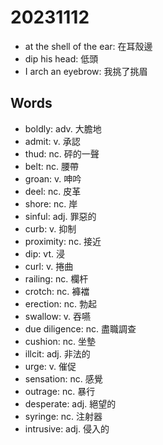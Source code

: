 # 20231112

- at the shell of the ear: 在耳殼邊
- dip his head: 低頭
- I arch an eyebrow: 我挑了挑眉

## Words

- boldly: adv. 大膽地
- admit: v. 承認
- thud: nc. 砰的一聲
- belt: nc. 腰帶
- groan: v. 呻吟
- deel: nc. 皮革
- shore: nc. 岸
- sinful: adj. 罪惡的
- curb: v. 抑制
- proximity: nc. 接近
- dip: vt. 浸
- curl: v. 捲曲
- railing: nc. 欄杆
- crotch: nc. 褲襠
- erection: nc. 勃起
- swallow: v. 吞嚥
- due diligence: nc. 盡職調查
- cushion: nc. 坐墊
- illcit: adj. 非法的
- urge: v. 催促
- sensation: nc. 感覺
- outrage: nc. 暴行
- desperate: adj. 絕望的
- syringe: nc. 注射器
- intrusive: adj. 侵入的